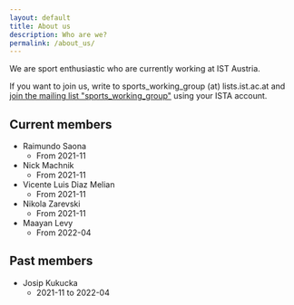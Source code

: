 ```yaml
---
layout: default
title: About us
description: Who are we?
permalink: /about_us/
---
```


We are sport enthusiastic who are currently working at IST Austria.

If you want to join us, write to 
sports_working_group (at) lists.ist.ac.at
and [join the mailing list "sports_working_group"](https://icp.ist.ac.at/manage/mailinglists/all) using your ISTA account.

## Current members

- Raimundo Saona
	- From 2021-11
- Nick Machnik
	- From 2021-11
- Vicente Luis Diaz Melian
	- From 2021-11
- Nikola Zarevski
	- From 2021-11
- Maayan Levy
	- From 2022-04

## Past members

- Josip Kukucka
	- 2021-11 to 2022-04
